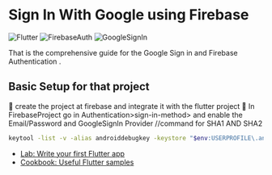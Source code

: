 # Sign In With Google using Firebase

![Flutter](https://img.shields.io/badge/Flutter-3.22-blue?logo=flutter)
![FirebaseAuth](https://img.shields.io/badge/%20firebase_auth-6.1.0-blue)
![GoogleSignIn](https://img.shields.io/badge/google_sign_in-6.2.2-accentblue)

That is the comprehensive guide for the Google Sign in and Firebase Authentication .

## Basic Setup for that project
🌟 create the project at firebase and integrate it with the flutter project
🌟 In FirebaseProject go in Authentication>sign-in-method> and enable the Email/Password and GoogleSignIn Provider 
//command for SHA1 AND SHA2 
```bash
keytool -list -v -alias androiddebugkey -keystore "$env:USERPROFILE\.android\debug.keystore"
```





- [Lab: Write your first Flutter app](https://docs.flutter.dev/get-started/codelab)
- [Cookbook: Useful Flutter samples](https://docs.flutter.dev/cookbook)


